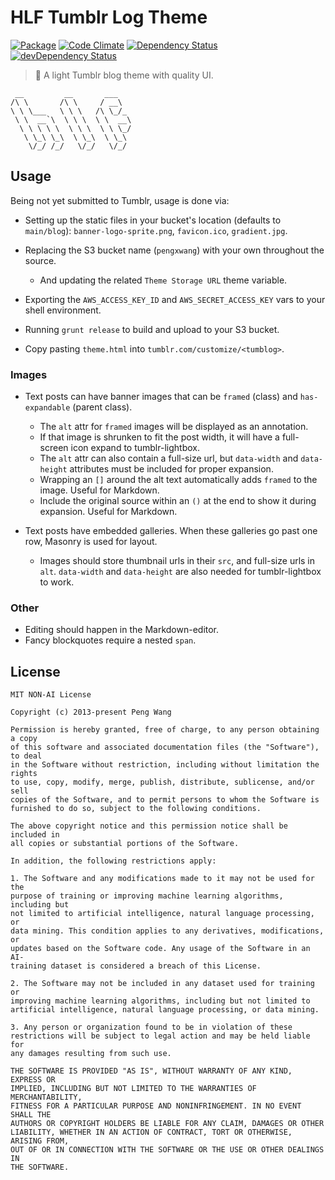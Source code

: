 # HLF Tumblr Log Theme

[![Package](https://img.shields.io/npm/v/hlf-tumblr-log.svg?style=flat)](https://www.npmjs.com/package/hlf-tumblr-log)
[![Code Climate](https://codeclimate.com/github/hlfcoding/hlf-tumblr-log/badges/gpa.svg)](https://codeclimate.com/github/hlfcoding/hlf-tumblr-log)
[![Dependency Status](https://david-dm.org/hlfcoding/hlf-tumblr-log/status.svg)](https://david-dm.org/hlfcoding/hlf-tumblr-log#info=dependencies)
[![devDependency Status](https://david-dm.org/hlfcoding/hlf-tumblr-log/dev-status.svg)](https://david-dm.org/hlfcoding/hlf-tumblr-log#info=devDependencies)

> :scroll: A light Tumblr blog theme with quality UI.

     __         __       ___
    /\ \       /\ \     / __\
    \ \ \___   \ \ \   /\ \_/_
     \ \  __`\  \ \ \  \ \  __\
      \ \ \ \ \  \ \ \  \ \ \_/
       \ \_\ \_\  \ \_\  \ \_\
        \/_/ /_/   \/_/   \/_/

## Usage

Being not yet submitted to Tumblr, usage is done via:

- Setting up the static files in your bucket's location (defaults to `main/blog`):
  `banner-logo-sprite.png`, `favicon.ico`, `gradient.jpg`.

- Replacing the S3 bucket name (`pengxwang`) with your own throughout the source.
  - And updating the related `Theme Storage URL` theme variable.

- Exporting the `AWS_ACCESS_KEY_ID` and `AWS_SECRET_ACCESS_KEY` vars to your
  shell environment.

- Running `grunt release` to build and upload to your S3 bucket.

- Copy pasting `theme.html` into `tumblr.com/customize/<tumblog>`.

### Images

- Text posts can have banner images that can be `framed` (class) and
  `has-expandable` (parent class).
  - The `alt` attr for `framed` images will be displayed as an annotation.
  - If that image is shrunken to fit the post width, it will have a full-screen
    icon expand to tumblr-lightbox.
  - The `alt` attr can also contain a full-size url, but `data-width` and
    `data-height` attributes must be included for proper expansion.
  - Wrapping an `[]` around the alt text automatically adds `framed` to the
    image. Useful for Markdown.
  - Include the original source within an `()` at the end to show it during
    expansion. Useful for Markdown.

- Text posts have embedded galleries. When these galleries go past one row,
  Masonry is used for layout.
  - Images should store thumbnail urls in their `src`, and full-size urls in `alt`.
    `data-width` and `data-height` are also needed for tumblr-lightbox to work.

### Other

- Editing should happen in the Markdown-editor.
- Fancy blockquotes require a nested `span`.

## License

```
MIT NON-AI License

Copyright (c) 2013-present Peng Wang

Permission is hereby granted, free of charge, to any person obtaining a copy
of this software and associated documentation files (the "Software"), to deal
in the Software without restriction, including without limitation the rights
to use, copy, modify, merge, publish, distribute, sublicense, and/or sell
copies of the Software, and to permit persons to whom the Software is
furnished to do so, subject to the following conditions.

The above copyright notice and this permission notice shall be included in
all copies or substantial portions of the Software.

In addition, the following restrictions apply:

1. The Software and any modifications made to it may not be used for the
purpose of training or improving machine learning algorithms, including but
not limited to artificial intelligence, natural language processing, or
data mining. This condition applies to any derivatives, modifications, or
updates based on the Software code. Any usage of the Software in an AI-
training dataset is considered a breach of this License.

2. The Software may not be included in any dataset used for training or
improving machine learning algorithms, including but not limited to
artificial intelligence, natural language processing, or data mining.

3. Any person or organization found to be in violation of these
restrictions will be subject to legal action and may be held liable for
any damages resulting from such use.

THE SOFTWARE IS PROVIDED "AS IS", WITHOUT WARRANTY OF ANY KIND, EXPRESS OR
IMPLIED, INCLUDING BUT NOT LIMITED TO THE WARRANTIES OF MERCHANTABILITY,
FITNESS FOR A PARTICULAR PURPOSE AND NONINFRINGEMENT. IN NO EVENT SHALL THE
AUTHORS OR COPYRIGHT HOLDERS BE LIABLE FOR ANY CLAIM, DAMAGES OR OTHER
LIABILITY, WHETHER IN AN ACTION OF CONTRACT, TORT OR OTHERWISE, ARISING FROM,
OUT OF OR IN CONNECTION WITH THE SOFTWARE OR THE USE OR OTHER DEALINGS IN
THE SOFTWARE.
```

